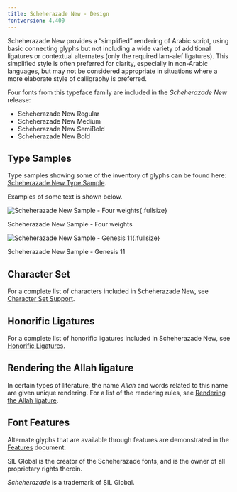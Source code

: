 ```yaml
---
title: Scheherazade New - Design
fontversion: 4.400
---
```


Scheherazade New provides a “simplified” rendering of Arabic script, using basic connecting glyphs but not including a wide variety of additional ligatures or contextual alternates (only the required lam-alef ligatures). This simplified style is often preferred for clarity, especially in non-Arabic languages, but may not be considered appropriate in situations where a more elaborate style of calligraphy is preferred.

Four fonts from this typeface family are included in the *Scheherazade New* release:

- Scheherazade New Regular
- Scheherazade New Medium
- Scheherazade New SemiBold
- Scheherazade New Bold


## Type Samples

Type samples showing some of the inventory of glyphs can be found here: 
[Scheherazade New Type Sample](sample.md).

Examples of some text is shown below. 

![Scheherazade New Sample - Four weights](../assets/images/weights.png){.fullsize}
<!-- PRODUCT SITE IMAGE SRC https://software.sil.org/scheherazade/wp-content/uploads/sites/29/2023/04/weights.png -->
<figcaption>Scheherazade New Sample - Four weights</figcaption>
 

![Scheherazade New Sample - Genesis 11](../assets/images/ScheherazadeGen11.png){.fullsize}
<!-- PRODUCT SITE IMAGE SRC https://software.sil.org/scheherazade/wp-content/uploads/sites/29/2016/03/ScheherazadeGen11.png -->
<figcaption>Scheherazade New Sample - Genesis 11</figcaption>

## Character Set

For a complete list of characters included in Scheherazade New, see [Character Set Support](charset.md).

## Honorific Ligatures

For a complete list of honorific ligatures included in Scheherazade New, see [Honorific Ligatures](honorifics.md).

## Rendering the Allah ligature

In certain types of literature, the name *Allah* and words related to this name are given unique rendering. For a list of the rendering rules, see [Rendering the Allah ligature](allah.md).

## Font Features

Alternate glyphs that are available through features are demonstrated in the [Features](features.md) document. 

SIL Global is the creator of the Scheherazade fonts, and is the owner of all proprietary rights therein.

*Scheherazade* is a trademark of SIL Global.
